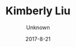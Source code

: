 ---
title: 'Kimberly Liu'
sections:
    -
        heading: Marionette
        template: gallery
        images:
            - 42b99a3fbdc6089cc8eff8110fb07f621b884857
            - 42b99a3fbdc6089cc8eff8110fb07f621b884857
            - 42b99a3fbdc6089cc8eff8110fb07f621b884857
            - 42b99a3fbdc6089cc8eff8110fb07f621b884857
            - 42b99a3fbdc6089cc8eff8110fb07f621b884857
        body: "<p>&nbsp;</p>\n\n<p>This game was made for the Game Maker ToolKit Game Jam in 2017, the topic was multiple uses of a single game element/mechanic. In this game you as need to put on a puppet show, performing actions to tell the story of a brave pirate. The audience will react to you actions and if they are happy, you win. If not, lights are out and so are you.&nbsp;</p>\n\n<p>Role: Game designer, 2D artist</p>\n\n<p>&nbsp;</p>\n\n<p><span><a href=\"https://putaitu.itch.io/super-marionette\">itch.io link</a></span></p>\n"
    -
        template: gallery
        heading: HangoVR
        body: "<p><span>HangoVR is a fast-paced&nbsp;2 players collaborative party game in VR</span>. The game is made during&nbsp;Nordic Game Jam 2017. It is design with a strong social aspect in mind, where we explored the possibility of multiplayer game play in VR.&nbsp;</p>\n\n<p>So you wake up at your friend&#39;s place after a crazy party, and it&#39;s a MESS. It&#39;s already afternoon, your friend&#39;s parents are coming home in a few minutes.</p>\n\n<p>Both of you have to work together to fix the place. Players at the PC will look at photos of the room and assist the player in VR to place items in the right place, or to throw them out the window.</p>\n\n<p><span>Role: Game designer, 3D artist, project management</span></p>\n\n<p><a href=\"https://rugerfred.itch.io/hangovr\">itch.io link</a></p>\n"
        images:
            - 2e76a5f5c4ec9d079b2aa0639c820e5fe8008176
            - 46723e68fbd4b4be1bfc7b788ca347fd92da0af5
            - 4c2eecb3962e54b5df6135a22ccae0f9cc1054ff
            - 98a09a52ad48fbf874936a3512db73f608d894fb
            - c260e513d07e7d085c8ff1c51b16611b6b9a2e8f
        video: pUm79WxWAms
    -
        template: gallery
        heading: 'Dead Water'
        body: "<p>Dead Water is made in my first year of study at ITU. It is a<span>&nbsp;fish tank horror game where you &nbsp;play as a fish in a tank where the filter in blocked. The water becomes murky and you need to solve puzzles to make the filter run again while avoiding enemy fish.&nbsp;</span></p>\n\n<p><span>The concept was inspired from my experience having a fish tank. I realised that fish, although quite harmless looking, are actually very brutal. Countless time i wake up and find a clean eaten set of skeleton or fish swimming with half its body gone. My idea was it is actually rather scary if you have limited space to move in, where it is dark and murky and you can barely know where the enemies are .</span></p>\n\n<p><span>Role: Game designer, 3D artist, animator, project management</span></p>\n\n<p><a href=\"https://kimberlyliu.itch.io/dead-water\">itch.io link</a></p>\n\n<p>&nbsp;</p>\n"
        video: e4ratJmJJs8
    -
        template: gallery
        heading: 'H-H-Hi?'
        body: "<p>This is a first person PC game about social anxiety. You need to find the girl you met on Tinder for the first time, you got a photo of her but there are so many people in the bar. If you keep waving the wrong person over it&#39;s so embarrasing that you&#39;ll have to leave. So you have to be careful before you make your move!</p>\n\n<p>This game is made in Global Game Jam 2016 with the theme &quot;wave&quot;.&nbsp;</p>\n\n<p>Role: Game designer, 2D artist, level design</p>\n\n<p><a href=\"https://kimberlyliu.itch.io/dead-water\">itch.io link</a></p>\n"
        images:
            - a0ef0e682424a3189330155397bfaf3fe93b6b13
            - 15dda4c014c93c10c0e562f96226b6354f993bb5
description: 'Game designer studying at IT University of Copenhagen'
meta:
    id: c0dbf5584529ccfd8fe87fe4594ea69819a59d08
    parentId: ""
    language: en
date: '2017-8-21'
author: Unknown
permalink: /
layout: sectionPage
---
